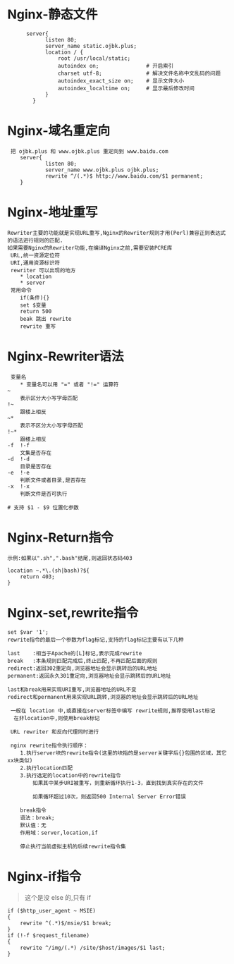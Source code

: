 
# Nginx-静态文件			
	
		  server{
				listen 80;
				server_name static.ojbk.plus;
				location / {
					root /usr/local/static;		
					autoindex on;               # 开启索引    
					charset utf-8;				# 解决文件名称中文乱码的问题
					autoindex_exact_size on;    # 显示文件大小        
					autoindex_localtime on;     # 显示最后修改时间     
				}
			}
		
		
		


 

# Nginx-域名重定向	



	 把 ojbk.plus 和 www.ojbk.plus 重定向到 www.baidu.com
		server{
				listen 80;
				server_name www.ojbk.plus ojbk.plus;
				rewrite ^/(.*)$ http://www.baidu.com/$1 permanent;  
		}





# Nginx-地址重写	
	
	Rewriter主要的功能就是实现URL重写,Nginx的Rewriter规则才用(Perl)兼容正则表达式的语法进行规则的匹配.
	如果需要Nginx的Rewriter功能,在编译Nginx之前,需要安装PCRE库
	 URL,统一资源定位符
	 URI,通用资源标识符
	 rewriter 可以出现的地方
		* location 
		* server
	 常用命令
		if(条件){}
		set $变量
		return 500
		beak 跳出 rewrite
		rewrite 重写



# Nginx-Rewriter语法


	 变量名
		* 变量名可以用 "=" 或者 "!=" 运算符
	~
		表示区分大小写字母匹配
	!~
		跟楼上相反
	~*
		表示不区分大小写字母匹配
	!~*
		跟楼上相反
	-f	!-f
		文集是否存在
	-d	!-d
		目录是否存在
	-e	!-e
		判断文件或者目录,是否存在
	-x	!-x
		判断文件是否可执行
	
	# 支持 $1 - $9 位置化参数

		



# Nginx-Return指令



	示例:如果以".sh",".bash"结尾,则返回状态码403

	location ~.*\.(sh|bash)?${
		return 403;
	}





# Nginx-set,rewrite指令



	set $var '1';
	rewrite指令的最后一个参数为flag标记,支持的flag标记主要有以下几种

	last	:相当于Apache的[L]标记,表示完成rewrite
	break	:本条规则匹配完成后,终止匹配,不再匹配后面的规则
	redirect:返回302重定向,浏览器地址会显示跳转后的URL地址
	permanent:返回永久301重定向,浏览器地址会显示跳转后的URL地址

	last和break用来实现URI重写,浏览器地址的URL不变
	redirect和permanent用来实现URL跳转,浏览器的地址会显示跳转后的URL地址

	 一般在 location 中,或直接在server标签中编写 rewrite规则,推荐使用last标记
	  在非location中,则使用break标记
	
	 URL rewriter 和反向代理同时进行

	 nginx rewrite指令执行顺序：
		1.执行server块的rewrite指令(这里的块指的是server关键字后{}包围的区域，其它xx块类似)
		2.执行location匹配
		3.执行选定的location中的rewrite指令
			如果其中某步URI被重写，则重新循环执行1-3，直到找到真实存在的文件

			如果循环超过10次，则返回500 Internal Server Error错误

		break指令
		语法：break;
		默认值：无
		作用域：server,location,if

		停止执行当前虚拟主机的后续rewrite指令集



# Nginx-if指令		


	
> 这个是没 else 的,只有 if

	if ($http_user_agent ~ MSIE)
	{
		rewrite ^(.*)$/msie/$1 break;
	}
	if (!-f $request_filename)
	{
		rewrite ^/img/(.*) /site/$host/images/$1 last;
	}
